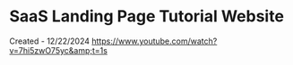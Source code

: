 # SaaS Landing Page Tutorial Website

Created - 12/22/2024
https://www.youtube.com/watch?v=7hi5zwO75yc&amp;t=1s

